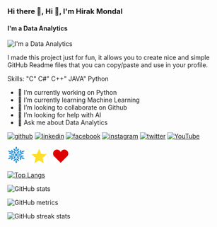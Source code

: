 ### Hi there 👋, Hi 👋, I'm Hirak Mondal
#### I'm a Data Analytics
![I'm a Data Analytics](https://www.facebook.com/photo/?fbid=1223774748132645&set=pob.100015003931800)

I made this project just for fun, it allows you to create nice and simple GitHub Readme files that you can copy/paste and use in your profile.

Skills: "C" C#" C++" JAVA" Python

- 🔭 I’m currently working on Python 
- 🌱 I’m currently learning Machine Learning 
- 👯 I’m looking to collaborate on Github 
- 🤔 I’m looking for help with AI 
- 💬 Ask me about Data Analytics 


[<img src='https://cdn.jsdelivr.net/npm/simple-icons@3.0.1/icons/github.svg' alt='github' height='40'>](https://github.com/Hirak46)  [<img src='https://cdn.jsdelivr.net/npm/simple-icons@3.0.1/icons/linkedin.svg' alt='linkedin' height='40'>](https://www.linkedin.com/in/https://www.linkedin.com/in/hirak-mondal-94b651213//)  [<img src='https://cdn.jsdelivr.net/npm/simple-icons@3.0.1/icons/facebook.svg' alt='facebook' height='40'>](https://www.facebook.com/https://www.facebook.com/HirakMondal46)  [<img src='https://cdn.jsdelivr.net/npm/simple-icons@3.0.1/icons/instagram.svg' alt='instagram' height='40'>](https://www.instagram.com/https://www.instagram.com/hirak__mondal__//)  [<img src='https://cdn.jsdelivr.net/npm/simple-icons@3.0.1/icons/twitter.svg' alt='twitter' height='40'>](https://twitter.com/@hirak_46)  [<img src='https://cdn.jsdelivr.net/npm/simple-icons@3.0.1/icons/youtube.svg' alt='YouTube' height='40'>](https://www.youtube.com/channel/https://www.youtube.com/channel/UCMKvWhePXac7bpVYVHNf0LQ)  

<a href='https://archiveprogram.github.com/'><img src='https://raw.githubusercontent.com/acervenky/animated-github-badges/master/assets/acbadge.gif' width='40' height='40'></a> <a href='https://stars.github.com/'><img src='https://raw.githubusercontent.com/acervenky/animated-github-badges/master/assets/starbadge.gif' width='35' height='35'></a> <a href='https://docs.github.com/en/github/supporting-the-open-source-community-with-github-sponsors'><img src='https://raw.githubusercontent.com/acervenky/animated-github-badges/master/assets/sponsorbadge.gif' width='35' height='35'></a> 

[![Top Langs](https://github-readme-stats.vercel.app/api/top-langs/?username=Hirak46)](https://github.com/anuraghazra/github-readme-stats)

![GitHub stats](https://github-readme-stats.vercel.app/api?username=Hirak46&show_icons=true&count_private=true)  

![GitHub metrics](https://metrics.lecoq.io/Hirak46)  

![GitHub streak stats](https://github-readme-streak-stats.herokuapp.com/?user=Hirak46)  

